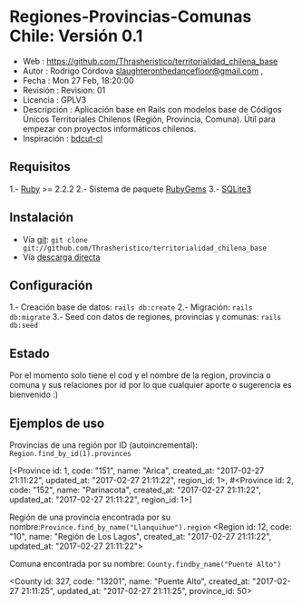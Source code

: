 # Regiones-Provincias-Comunas Chile: Versión 0.1

- Web         : https://github.com/Thrasheristico/territorialidad_chilena_base
- Autor        : Rodrigo Córdova <slaughteronthedancefloor@gmail.com> ,
- Fecha        : Mon 27 Feb, 18:20:00
- Revisión    : Revision: 01
- Licencia    : GPLV3
- Descripción : Aplicación base en Rails con modelos base de Códigos Únicos Territoriales Chilenos (Región, Provincia, Comuna). Útil para empezar con proyectos informáticos chilenos.
- Inspiración : [bdcut-cl](https://github.com/knxroot/bdcut-cl)

## Requisitos

1.- [Ruby](https://www.ruby-lang.org/en/downloads/) >= 2.2.2
2.- Sistema de paquete [RubyGems](https://rubygems.org/)
3.- [SQLite3](https://www.sqlite.org/)

## Instalación

- Vía [git](http://git-scm.com/docs/git-clone): `git clone git://github.com/Thrasheristico/territorialidad_chilena_base`
- Vía [descarga directa](https://github.com/Thrasheristico/territorialidad_chilena_base/archive/master.zip)

## Configuración

1.- Creación base de datos: `rails db:create`
2.- Migración: `rails db:migrate`
3.- Seed con datos de regiones, provincias y comunas: `rails db:seed`

## Estado

Por el momento solo tiene el cod y el nombre de la region, provincia o comuna y sus relaciones por id por lo que cualquier aporte o sugerencia es bienvenido :)

## Ejemplos de uso

Provincias de una región por ID (autoincremental): `Region.find_by_id(1).provinces`

[<Province id: 1, code: "151", name: "Arica", created_at: "2017-02-27 21:11:22", updated_at: "2017-02-27 21:11:22", region_id: 1>, #<Province id: 2, code: "152", name: "Parinacota", created_at: "2017-02-27 21:11:22", updated_at: "2017-02-27 21:11:22", region_id: 1>]

Región de una provincia encontrada por su nombre:`Province.find_by_name("Llanquihue").region`
<Region id: 12, code: "10", name: "Región de Los Lagos", created_at: "2017-02-27 21:11:22", updated_at: "2017-02-27 21:11:22"> 

Comuna encontrada por su nombre: `County.findby_name("Puente Alto")`

<County id: 327, code: "13201", name: "Puente Alto", created_at: "2017-02-27 21:11:25", updated_at: "2017-02-27 21:11:25", province_id: 50> 


